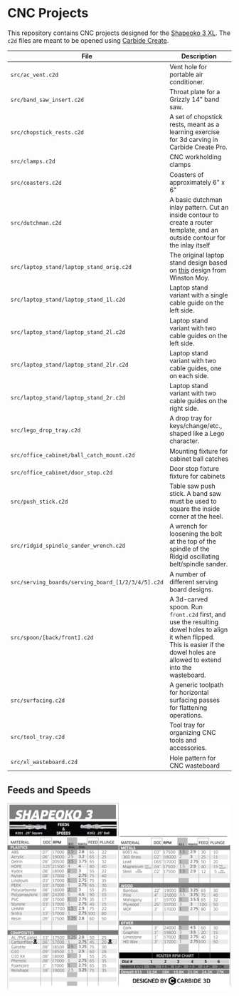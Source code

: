 # CNC Projects

This repository contains CNC projects designed for the [Shapeoko 3 XL](https://shop.carbide3d.com/products/shapeoko3?variant=14064088580157). The `c2d` files are meant to be opened using [Carbide Create](https://carbide3d.com/carbidecreate/).

| File | Description |
| --- | --- |
| `src/ac_vent.c2d` | Vent hole for portable air conditioner. |
| `src/band_saw_insert.c2d` | Throat plate for a Grizzly 14" band saw. |
| `src/chopstick_rests.c2d` | A set of chopstick rests, meant as a learning exercise for 3d carving in Carbide Create Pro. |
| `src/clamps.c2d` | CNC workholding clamps |
| `src/coasters.c2d` | Coasters of approximately 6" x 6" |
| `src/dutchman.c2d` | A basic dutchman inlay pattern. Cut an inside contour to create a router template, and an outside contour for the inlay itself |
| `src/laptop_stand/laptop_stand_orig.c2d` | The original laptop stand design based on [this](http://www.winstonmoy.com/2016/06/diy-laptop-stand-for-5-in-materials/) design from Winston Moy. |
| `src/laptop_stand/laptop_stand_1l.c2d` | Laptop stand variant with a single cable guide on the left side. |
| `src/laptop_stand/laptop_stand_2l.c2d` | Laptop stand variant with two cable guides on the left side. |
| `src/laptop_stand/laptop_stand_2lr.c2d` | Laptop stand variant with two cable guides, one on each side. |
| `src/laptop_stand/laptop_stand_2r.c2d` | Laptop stand variant with two cable guides on the right side. |
| `src/lego_drop_tray.c2d` | A drop tray for keys/change/etc., shaped like a Lego character. |
| `src/office_cabinet/ball_catch_mount.c2d` | Mounting fixture for cabinet ball catches |
| `src/office_cabinet/door_stop.c2d` | Door stop fixture fixture for cabinets |
| `src/push_stick.c2d` | Table saw push stick. A band saw must be used to square the inside corner at the heel. |
| `src/ridgid_spindle_sander_wrench.c2d` | A wrench for loosening the bolt at the top of the spindle of the Ridgid oscillating belt/spindle sander. |
| `src/serving_boards/serving_board_[1/2/3/4/5].c2d` | A number of different serving board designs. |
| `src/spoon/[back/front].c2d` | A 3d-carved spoon. Run `front.c2d` first, and use the resulting dowel holes to align it when flipped. This is easier if the dowel holes are allowed to extend into the wasteboard. |
| `src/surfacing.c2d` | A generic toolpath for horizontal surfacing passes for flattening operations. |
| `src/tool_tray.c2d` | Tool tray for organizing CNC tools and accessories. |
| `src/xl_wasteboard.c2d` | Hole pattern for CNC wasteboard |

## Feeds and Speeds

![Feeds and speeds chart](assets/S3_feeds_250.jpg)
